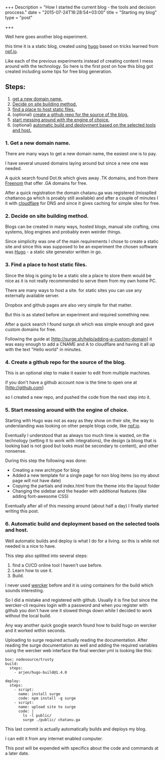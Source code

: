 +++
Description = "How I started the current blog - the tools and decision proccess."
date = "2015-07-24T16:28:54+03:00"
title = "Starting my blog"
type = "post"

+++

Well here goes another blog experiment.

this time it is a static blog, created using [hugo](gohugo.io) based on tricks learned from [npf.io](https://github.com/natefinch/npf).

Like each of the previous experiments instead of creating content I mess around with the technology.
So here is the first post on how this blog got created including some tips for free blog generation.

## Steps:
1. [get a new domain name.](#getdomain)
1. [Decide on site building method.](#choosestatic)
1. [find a place to host static files.](#findhost)
1. (optional) [create a github repo for the source of the blog.](#sourcecontrol)
1. [start messing around with the engine of choice.](#messingaround)
1. (optional) [automatic build and deployment based on the selected tools and host.](#autodeploy)


### <a name="getdomain"></a>1. Get a new domain name.

There are many ways to get a new domain name, the easiest one is to pay. 

I have several unused domains laying around but since a new one was needed.

A quick search found Dot.tk which gives away .TK domains, and from there [Freenom](http://www.freenom.com/) that offer .GA domains for free.

After a quick registration the domain chatanu.ga was registered (missplled chattanoo.ga which is proably still available) and after a couple of minutes I it with [cloudflare](https://www.cloudflare.com/) for DNS and since it gives caching for simple sites for free.

### <a name="choosestatic"></a>2. Decide on site building method.

Blogs can be created in many ways, hosted blogs, manual site crafting, cms systems, blog engines and probably even weirder things. 

Since simplicity was one of the main requirements I chose to create a static site and since this was supposed to be an experiment the chosen software was [Hugo](https://gohugo.io) - a static site generator written in go.


### <a name="findhost"></a>3. Find a place to host static files.

Since the blog is going to be a static site a place to store them would be nice as it is not really recommended to serve them from my own home PC.

There are many ways to host a site. for static sites you can use any externally available server. 

Dropbox and github pages are also very simple for that matter.

But this is as stated before an experiment and required something new.

After a quick search I found surge.sh which was simple enough and gave custom domains for free.

Following the guide at [http://surge.sh/help/adding-a-custom-domain] it was easy enough to add a CNAME and A to cloudflare and having it all up with the text "Hello world" in minutes.


### <a name="sourcecontrol"></a>4. Create a github repo for the source of the blog. 

This is an optional step to make it easier to edit from multiple machines.

if you don't have a github account now is the time to open one at [http://github.com]

so I created a new repo, and pushed the code from the next step into it.


### <a name="messingaround"></a>5. Start messing around with the engine of choice.

Starting with Hugo was not as easy as they show on their site, the way to understanding was looking on other people blogs code, like [npf.io](http://npf.io).

Eventually I understood that as always too much time is wasted, on the technology (setting it to work with integrations), the design (a bloog that is looking bad is not good but looks must be secondary to content), and other nonsense.

During this step the following was done:

* Creating a new archtype for blog 
* Added a new template for a single page for non blog items (so my about page will not have date)
* Copying the partials and index.html from the theme into the layout folder
* Changing the sidebar and the header with additional features (like adding font-awesome CSS)

Eventually after all of this messing around (about half a day) I finally started writing this post.

### <a name="autodeploy"></a>6. Automatic build and deployment based on the selected tools and host.

Well automatic builds and deploy is what I do for a living. so this is while not needed is a nice to have.

This step also splitted into several steps:
1. find a CI/CD online tool I haven't use before.
2. Learn how to use it.
3. Build.

I never used [wercker](https://wercker.com) before and it is using containers for the build which sounds interesting.

So I did a mistake and registered with github. Usually it is fine but since the wercker-cli requires login with a password and when you register with github you don't have one it slowed things down while I decided to work without the local build.

Any way another quick google search found how to build hugo on wercker and it worked within seconds.

Uploading to surge required actually reading the documentation. 
After reading the surge documentation as well and adding the required variables using the wercker web interface the final wercker.yml is looking like this:
```
box: nodesource/trusty
build:
  steps:
    - arjen/hugo-build@1.4.0

deploy:
  steps:
    - script:
      name: install surge
      code: npm install -g surge
    - script:
      name: upload site to surge
      code: |
        ls -l public/
        surge ./public/ chatanu.ga 
``` 

This last commit is actually automatically builds and deploys my blog.

I can edit it from any internet enabled computer.

This post will be expended with specifics about the code and commands at a later date.






